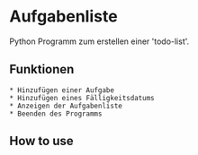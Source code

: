 # **Aufgabenliste**

Python Programm zum erstellen einer 'todo-list'.

## **Funktionen**

    * Hinzufügen einer Aufgabe
    * Hinzufügen eines Fälligkeitsdatums
    * Anzeigen der Aufgabenliste
    * Beenden des Programms

## How to use
